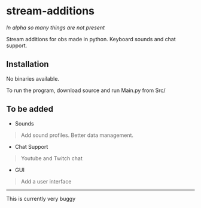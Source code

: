 # stream-additions

*In alpha so many things are not present*

Stream additions for obs made in python. Keyboard sounds and chat support.

## Installation
No binaries available.

To run the program, download source and run Main.py from Src/

## To be added

* Sounds
> Add sound profiles.
> Better data management.
* Chat Support
> Youtube and Twitch chat
* GUI
> Add a user interface
---

This is currently very buggy
